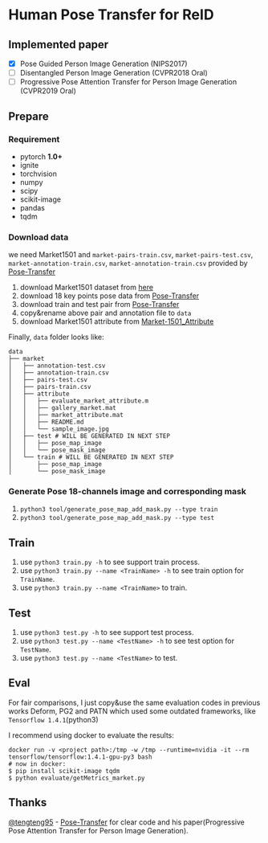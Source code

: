 # Human Pose Transfer for ReID

## Implemented paper

- [x] Pose Guided Person Image Generation (NIPS2017)
- [ ] Disentangled Person Image Generation (CVPR2018 Oral)
- [ ] Progressive Pose Attention Transfer for Person Image Generation (CVPR2019 Oral)

## Prepare

### Requirement

* pytorch **1.0+**
* ignite
* torchvision
* numpy
* scipy
* scikit-image
* pandas
* tqdm

### Download data

we need Market1501 and `market-pairs-train.csv`, `market-pairs-test.csv`, `market-annotation-train.csv`, `market-annotation-train.csv`
provided by [Pose-Transfer](https://github.com/tengteng95/Pose-Transfer#data-preperation)

1. download Market1501 dataset from [here](http://www.liangzheng.com.cn/Project/project_reid.html)
2. download 18 key points pose data from [Pose-Transfer](https://github.com/tengteng95/Pose-Transfer#data-preperation)
3. download train and test pair from [Pose-Transfer](https://github.com/tengteng95/Pose-Transfer#data-preperation)
4. copy&rename above pair and annotation file to `data`
5. download Market1501 attribute from [Market-1501_Attribute](https://github.com/vana77/Market-1501_Attribute)

Finally, `data` folder looks like:

```text
data
├── market
│   ├── annotation-test.csv
│   ├── annotation-train.csv
│   ├── pairs-test.csv
│   ├── pairs-train.csv
│   ├── attribute
│   │   ├── evaluate_market_attribute.m
│   │   ├── gallery_market.mat
│   │   ├── market_attribute.mat
│   │   ├── README.md
│   │   └── sample_image.jpg
│   ├── test # WILL BE GENERATED IN NEXT STEP
│   │   ├── pose_map_image
│   │   └── pose_mask_image
│   └── train # WILL BE GENERATED IN NEXT STEP
│       ├── pose_map_image
│       └── pose_mask_image
```

### Generate Pose 18-channels image and corresponding mask


1. `python3 tool/generate_pose_map_add_mask.py --type train`
1. `python3 tool/generate_pose_map_add_mask.py --type test`


## Train

1. use `python3 train.py -h` to see support train process.
2. use `python3 train.py --name <TrainName> -h` to see train option for `TrainName`.
3. use `python3 train.py --name <TrainName>` to train.


## Test 

1. use `python3 test.py -h` to see support test process.
2. use `python3 test.py --name <TestName> -h` to see test option for `TestName`.
3. use `python3 test.py --name <TestName>` to test.


## Eval

For fair comparisons, I just copy&use the same evaluation codes in previous works Deform, PG2 and PATN 
which used some outdated frameworks, like `Tensorflow 1.4.1`(python3)

I recommend using docker to evaluate the results:

```
docker run -v <project path>:/tmp -w /tmp --runtime=nvidia -it --rm tensorflow/tensorflow:1.4.1-gpu-py3 bash
# now in docker:
$ pip install scikit-image tqdm 
$ python evaluate/getMetrics_market.py
``` 



## Thanks

[@tengteng95](https://github.com/tengteng95) - [Pose-Transfer](https://github.com/tengteng95/Pose-Transfer) 
for clear code and his paper(Progressive Pose Attention Transfer for Person Image Generation).
